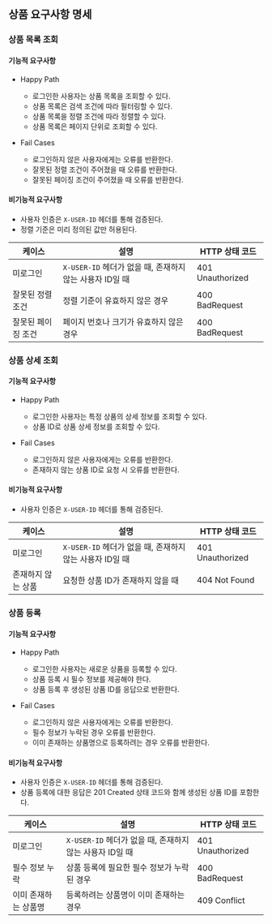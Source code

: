 ## 상품 요구사항 명세

### 상품 목록 조회

#### 기능적 요구사항

- Happy Path
    - 로그인한 사용자는 상품 목록을 조회할 수 있다.
    - 상품 목록은 검색 조건에 따라 필터링할 수 있다.
    - 상품 목록을 정렬 조건에 따라 정렬할 수 있다.
    - 상품 목록은 페이지 단위로 조회할 수 있다.

- Fail Cases
    - 로그인하지 않은 사용자에게는 오류를 반환한다.
    - 잘못된 정렬 조건이 주어졌을 때 오류를 반환한다.
    - 잘못된 페이징 조건이 주어졌을 때 오류를 반환한다.

#### 비기능적 요구사항

- 사용자 인증은 `X-USER-ID` 헤더를 통해 검증된다.
- 정렬 기준은 미리 정의된 값만 허용된다.

| 케이스        | 설명                                      | HTTP 상태 코드       |
|------------|-----------------------------------------|------------------|
| 미로그인       | `X-USER-ID` 헤더가 없을 때, 존재하지 않는 사용자 ID일 때 | 401 Unauthorized |
| 잘못된 정렬 조건  | 정렬 기준이 유효하지 않은 경우                       | 400 BadRequest   |
| 잘못된 페이징 조건 | 페이지 번호나 크기가 유효하지 않은 경우                  | 400 BadRequest   |

### 상품 상세 조회

#### 기능적 요구사항

- Happy Path
    - 로그인한 사용자는 특정 상품의 상세 정보를 조회할 수 있다.
    - 상품 ID로 상품 상세 정보를 조회할 수 있다.

- Fail Cases
    - 로그인하지 않은 사용자에게는 오류를 반환한다.
    - 존재하지 않는 상품 ID로 요청 시 오류를 반환한다.

#### 비기능적 요구사항

- 사용자 인증은 `X-USER-ID` 헤더를 통해 검증된다.

| 케이스        | 설명                                      | HTTP 상태 코드       |
|------------|-----------------------------------------|------------------|
| 미로그인       | `X-USER-ID` 헤더가 없을 때, 존재하지 않는 사용자 ID일 때 | 401 Unauthorized |
| 존재하지 않는 상품 | 요청한 상품 ID가 존재하지 않을 때                    | 404 Not Found    |

### 상품 등록

#### 기능적 요구사항

- Happy Path
    - 로그인한 사용자는 새로운 상품을 등록할 수 있다.
    - 상품 등록 시 필수 정보를 제공해야 한다.
    - 상품 등록 후 생성된 상품 ID를 응답으로 반환한다.

- Fail Cases
    - 로그인하지 않은 사용자에게는 오류를 반환한다.
    - 필수 정보가 누락된 경우 오류를 반환한다.
    - 이미 존재하는 상품명으로 등록하려는 경우 오류를 반환한다.

#### 비기능적 요구사항

- 사용자 인증은 `X-USER-ID` 헤더를 통해 검증된다.
- 상품 등록에 대한 응답은 201 Created 상태 코드와 함께 생성된 상품 ID를 포함한다.

| 케이스         | 설명                                      | HTTP 상태 코드       |
|-------------|-----------------------------------------|------------------|
| 미로그인        | `X-USER-ID` 헤더가 없을 때, 존재하지 않는 사용자 ID일 때 | 401 Unauthorized |
| 필수 정보 누락    | 상품 등록에 필요한 필수 정보가 누락된 경우                | 400 BadRequest   |
| 이미 존재하는 상품명 | 등록하려는 상품명이 이미 존재하는 경우                   | 409 Conflict     |
